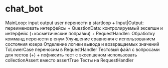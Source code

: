 # chat_bot
MainLoop: input output user перенести в startloop +
Input|Output: переименовать интерфейсы +
QuestionData: контролируемый эксепшн и интерфейс (+косметические поправки) +
RequestHandler: Обработку комманд перенести в енум
                Улучшение сравнения с использованием состояния юзера
                Отделение логики вывода и возвращаемых значений
ToLowerCase переносим в RequestHandler
Тестовый файл с вопросами для тестов (+) + пофиксить тест с эксепшеном
использовать collectionAssert вместо assertTrue
Тесты на RequestHandler
